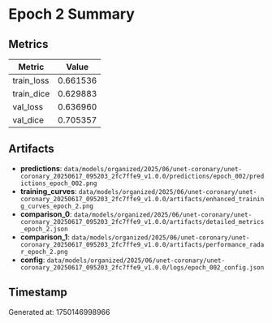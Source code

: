 # Epoch 2 Summary

## Metrics
| Metric | Value |
|--------|-------|
| train_loss | 0.661536 |
| train_dice | 0.629883 |
| val_loss | 0.636960 |
| val_dice | 0.705357 |


## Artifacts
- **predictions**: `data/models/organized/2025/06/unet-coronary/unet-coronary_20250617_095203_2fc7ffe9_v1.0.0/predictions/epoch_002/predictions_epoch_002.png`
- **training_curves**: `data/models/organized/2025/06/unet-coronary/unet-coronary_20250617_095203_2fc7ffe9_v1.0.0/artifacts/enhanced_training_curves_epoch_2.png`
- **comparison_0**: `data/models/organized/2025/06/unet-coronary/unet-coronary_20250617_095203_2fc7ffe9_v1.0.0/artifacts/detailed_metrics_epoch_2.json`
- **comparison_1**: `data/models/organized/2025/06/unet-coronary/unet-coronary_20250617_095203_2fc7ffe9_v1.0.0/artifacts/performance_radar_epoch_2.png`
- **config**: `data/models/organized/2025/06/unet-coronary/unet-coronary_20250617_095203_2fc7ffe9_v1.0.0/logs/epoch_002_config.json`


## Timestamp
Generated at: 1750146998966
